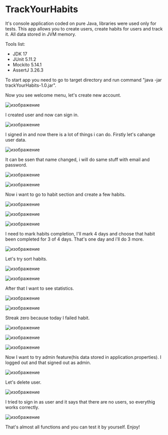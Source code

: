 # TrackYourHabits #

It's console application coded on pure Java, libraries were used only for tests. This app allows you to create users, create habits for users and track it. All data stored in JVM memory.

Tools list:
- JDK 17
- JUnit 5.11.2
- Mockito 5.14.1
- AssertJ 3.26.3

To start app you need to go to target directory and run command "java -jar trackYourHabits-1.0.jar".

Now you see welcome menu, let's create new account.

![изображение](https://github.com/user-attachments/assets/b7a50dd2-106a-4498-a51e-d0481aeb4aad)

I created user and now can sign in.

![изображение](https://github.com/user-attachments/assets/86c27d8d-7624-456e-8355-a807b69007ca)

I signed in and now there is a lot of things i can do. Firstly let's cahange user data.

![изображение](https://github.com/user-attachments/assets/fce324f2-3c16-4bff-979f-afafe1fd1aa2)

It can be ssen that name changed, i will do same stuff with email and password.

![изображение](https://github.com/user-attachments/assets/ef5c859f-bded-4338-b3a2-88e6e15bb071)

![изображение](https://github.com/user-attachments/assets/fdf37669-5cfb-4b17-8df5-6cbce21eddb1)

Now i want to go to habit section and create a few habits.

![изображение](https://github.com/user-attachments/assets/2461b41b-d458-4da7-8c2a-eb82c75535bb)

![изображение](https://github.com/user-attachments/assets/4df0e261-77df-4bb1-964f-eb1eb9b64e21)

![изображение](https://github.com/user-attachments/assets/caedd681-d2eb-4e3a-8f20-c58c448af487)

I need to mark habits completion, I'll mark 4 days and choose that habit been completed for 3 of 4 days.
That's one day and i'll do 3 more.

![изображение](https://github.com/user-attachments/assets/c091d405-096b-49b9-b8bb-23e2db347b25)

Let's try sort habits.

![изображение](https://github.com/user-attachments/assets/e5de3284-0561-40ac-840e-5b2a8adb9cb8)

![изображение](https://github.com/user-attachments/assets/6040d32a-8e2a-4d8d-8d85-e17102a9e992)

After that I want to see statistics.

![изображение](https://github.com/user-attachments/assets/b7dd0706-c803-49de-8860-fe4464ed4de2)

![изображение](https://github.com/user-attachments/assets/81c85c37-02e9-4178-ac42-89afdbef5b07)

Streak zero because today I failed habit.

![изображение](https://github.com/user-attachments/assets/94e9369a-e60d-46b7-99de-0d8fed9c1588)

![изображение](https://github.com/user-attachments/assets/256befed-f18c-45f1-8c1e-ca7cd4652c21)

![изображение](https://github.com/user-attachments/assets/860fd12b-5716-4ec0-80d7-80026d02229f)

Now I want to try admin feature(his data stored in application.properties). I logged out and that signed out as admin.

![изображение](https://github.com/user-attachments/assets/a654d4ac-7e21-4f84-9284-5c1be1b0bebb)

Let's delete user.

![изображение](https://github.com/user-attachments/assets/ae44f850-e144-428c-bfca-ff0658552109)

I tried to sign in as user and it says that there are no users, so everythig works correctly.

![изображение](https://github.com/user-attachments/assets/148813b6-5734-4ccf-9b4c-f7228f27f84e)

That's almost all functions and you can test it by yourself. Enjoy!





